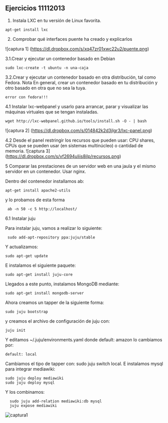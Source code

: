 Ejercicios 11112013
--------------------------------------------------------------------------------------------

1. Instala LXC en tu versión de Linux favorita.

```
apt-get install lxc
```

2. Comprobar qué interfaces puente ha creado y explicarlos

![captura 1] (https://dl.dropbox.com/s/xq47zr01xwc22u2/puente.png)


3.1.Crear y ejecutar un contenedor basado en Debian
```
sudo lxc-create -t ubuntu -n una-caja
```
3.2.Crear y ejecutar un contenedor basado en otra distribución, tal como Fedora. Nota En general, crear un contenedor basado en tu distribución y otro basado en otra que no sea la tuya.

```
error con fedora!!!
```
4.1 Instalar lxc-webpanel y usarlo para arrancar, parar y visualizar las máquinas virtuales que se tengan instaladas.
```
wget http://lxc-webpanel.github.io/tools/install.sh -O - | bash

```
![captura 2] (https://dl.dropbox.com/s/014842k2d3jlgr3/lxc-panel.png)

4.2 Desde el panel restringir los recursos que pueden usar: CPU shares, CPUs que se pueden usar (en sistemas multinúcleo) o cantidad de memoria.
![captura 3] (https://dl.dropbox.com/s/vf2694uliis8ilp/recursos.png)

5 Comparar las prestaciones de un servidor web en una jaula y el mismo servidor en un contenedor. Usar nginx.

Dentro del contenedor installamos ab:
```
apt-get install apache2-utils
```
y lo probamos de esta forma

```
 ab -n 50 -c 5 http://localhost/
```

6.1 Instalar juju

Para instalar juju, vamos a realizar lo siguiente:
```
 sudo add-apt-repository ppa:juju/stable
```
Y actualizamos:
```
sudo apt-get update
```
E instalamos el siguiente paquete:
```
sudo apt-get install juju-core
```
Llegados a este punto, instalamos MongoDB mediante:
```
sudo apt-get install mongodb-server
```
Ahora creamos un tapper de la siguiente forma:
```
sudo juju bootstrap
```
y creamos el archivo de configuración de juju con:
```
juju init
```
Y editamos ~/.juju/environments.yaml donde default: amazon lo cambiamos por:
```
default: local
```
Cambiamos el tipo de tapper con: sudo juju switch local. E instalamos mysql para integrar mediawiki:
```
sudo juju deploy mediawiki
sudo juju deploy mysql
```
Y los combinamos:
```
  sudo juju add-relation mediawiki:db mysql
  juju expose mediawiki 
```
![captura1](https://dl.dropbox.com/s/280hchbbeizkrq2/juju.png)
